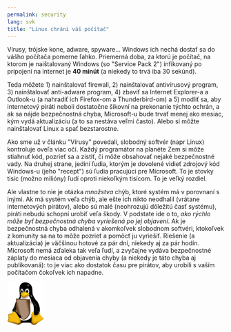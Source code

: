 ```yaml
---
permalink: security
lang: svk
title: "Linux chráni váš počítač"
---
```


Vírusy, trójske kone, adware, spyware... Windows ich nechá dostať sa do vášho počítača pomerne ľahko. Priemerná doba, za ktorú je počítač, na ktorom je naištalovaný Windows (so "Service Pack 2") infikovaný po pripojení na internet je <b>40 minút</b> (a niekedy to trvá iba 30 sekúnd).

Teda môžete 1) nainštalovať firewall, 2) nainštalovať antivírusový program, 3) nainštalovať anti-adware program, 4) zbaviť sa Internet Explorer-a a Outlook-u (a nahradiť ich Firefox-om a Thunderbird-om) a 5) modliť sa, aby internetový piráti neboli dostatočne šikovní na prekonanie týchto ochrán, a ak sa nájde bezpečnostná chyba, Microsoft-u bude trvať menej ako mesiac, kým vydá aktualizáciu (a to sa nestáva veľmi často). Alebo si môžte nainštalovať Linux a spať bezstarostne.

Ako sme už v článku "Vírusy" povedali, slobodný softvér (napr Linux) kontroluje oveľa viac očí. Každý programátor na planéte Zem si môže stiahnuť kód, pozrieť sa a zistiť, či môže obsahovať nejaké bezpečnostné vady. Na druhej strane, jediní ľudia, ktorým je dovolené vidieť zdrojový kód Windows-u (jeho "recept") sú ľudia pracujúci pre Microsoft. To je stovky tisíc (možno milióny) ľudí oproti niekoľkým tisícom. To je veľký rozdiel.

Ale vlastne to nie je otázka <i>množstva</i> chýb, ktoré systém má v porovnaní s inými. Ak má systém veľa chýb, ale ešte ich nikto neodhalil (vrátane internetových pirátov), alebo sú malé (neohrozujú dôležitú časť systému), piráti nebudú schopní urobiť veľa škody. V podstate ide o to, <i>ako rýchlo môže byť bezpečnostná chyba vyriešená po jej objavení</i>. Ak je bezpečnostná chyba odhalená v akomkoľvek slobodnom softvéri, ktokoľvek z komunity sa na to môže pozrieť a pomôcť ju vyriešiť. Riešenie (a aktualizácia) je väčšinou hotové za pár dní, niekedy aj za pár hodín. Microsoft nemá zďaleka tak veľa ľudí, a zvyčajne vydáva bezpečnostné záplaty do mesiaca od objavenia chyby (a niekedy je táto chyba aj publikovaná): to je viac ako dostatok času pre pirátov, aby urobili s vaším počítačom čokoľvek ich napadne.


<img src="/img/security_thumb.png" />




